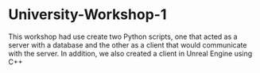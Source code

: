 # University-Workshop-1
This workshop had use create two Python scripts, one that acted as a server with a database and the other as a client that would communicate with the server. In addition, we also created a client in Unreal Engine using C++
